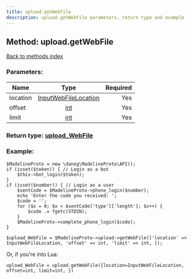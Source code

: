 ```yaml
---
title: upload.getWebFile
description: upload.getWebFile parameters, return type and example
---
```

## Method: upload.getWebFile  
[Back to methods index](index.md)


### Parameters:

| Name     |    Type       | Required |
|----------|:-------------:|---------:|
|location|[InputWebFileLocation](../types/InputWebFileLocation.md) | Yes|
|offset|[int](../types/int.md) | Yes|
|limit|[int](../types/int.md) | Yes|


### Return type: [upload\_WebFile](../types/upload_WebFile.md)

### Example:


```
$MadelineProto = new \danog\MadelineProto\API();
if (isset($token)) { // Login as a bot
    $this->bot_login($token);
}
if (isset($number)) { // Login as a user
    $sentCode = $MadelineProto->phone_login($number);
    echo 'Enter the code you received: ';
    $code = '';
    for ($x = 0; $x < $sentCode['type']['length']; $x++) {
        $code .= fgetc(STDIN);
    }
    $MadelineProto->complete_phone_login($code);
}

$upload_WebFile = $MadelineProto->upload->getWebFile(['location' => InputWebFileLocation, 'offset' => int, 'limit' => int, ]);
```

Or, if you're into Lua:

```
upload_WebFile = upload.getWebFile({location=InputWebFileLocation, offset=int, limit=int, })
```

